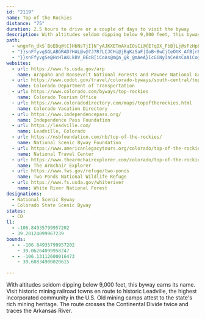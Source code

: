 ```yaml
---
id: "2119"
name: Top of the Rockies
distance: "75"
duration: 2.5 hours to drive or a couple of days to visit the byway
description: With altitudes seldom dipping below 9,000 feet, this byway earns its name. Visit historic mining railroad towns en route to historic Leadville, the highest incorporated community in the U.S. Old mining camps attest to the state's rich mining heritage. The route crosses the Continental Divide twice and traces the Arkansas River.
path:
  - wngnFn_dkS`BoEDq@tC}HbNsTjI}N^yAJKXETmAXuIOsCi@{E?qDX_FbB}Lj@sFzHpB`Jyr@|Guk@b@kCl@y@d@IvKnCpEk_@rB_FxAiBnDeBzIuFr@eA~@_DT_B?}FNqBLe@`@y@pDiFdBkBbAe@`De@nAo@^}@f@aBbDuPd@kAhCuDt@c@l@GnAD~@MhAWbAk@r@g@h@y@xFsKb@Yd@MpFm@x@W|@u@nB}Dd@k@tBuA`A_@|Ee@lCsA~AWzJo@rHSnBYtA_@tAy@lHkJbAy@bA_@pJoBp@?pCf@nB?^MvAy@nAmCr@eAZ_@lBw@vC[tAFrCd@jHDjCe@z@g@fBwB`BiERy@PeDK{HN_Bn@eCnAmBzLcM|AkB|E{IjFmIjAgCbBaCtT{SfAy@vA_@zM_@rBs@xA{AdAcCTy@RoB@w@KmJDyZ^sEhAkEzImTj@eAzF_G|A{CVw@f@uCfAmEPeAPyCfA{CxB}EfDcF~BqBbAi@NULm@?kBT}H^aHXwCtA{Ht@gBvAaL|CuH`AyAv@gBXc@dEgCv@_AvBeDnBuBn@yA`@kBFs@GYw@e@Yk@q@uDAk@Le@tBcD^kEn@gAL]?a@YaAyBeC]wAu@qGNkBn@}ADi@KeCBsDZuADiChAwFHoA?gDKmBC{FOyCe@uB?c@TmCXgAz@yARqAWeBLmATaHAkSPmAh@iBXuB|@}@TiAOy@KOq@Gu@FYU?WhAgFNkAx@gARmASkCb@iCNkE?_DY}D_@sBYo@_@iC?_Dy@sDCgCUkBe@yAsAaH_@mAi@q@_FyB}AmAUk@}@aE}BaBu@y@y@eCc@{He@mBO_@}BsCcAwCQ{DJ_@x@{@^cANa@G_Ag@_B_B{BiB_EsA_Dc@_BOeBR{BrDgPt@gEHsAo@kM}AqG?mANqB?iEUmFQgBPyEH_DCqAy@aEUoHm@uCKcCTuCBwAC{B[_A?k@Ny@d@gA?yBvA{J]mI^uJ_@wPEqFDyBlEug@h@wDr@iDh@eA`GsCh@m@JgAZaT|D{NRsAD{@UoBm@_A}FwFOe@?_@RY^?bBlAbEz@hDA~@Xr@EvA{@hAsAz@c@|Dm@~@Y|DgCpHQhAQx@a@xCaBfI}FlGoGt@YZe@hAsCrG{Lf@_BfCqM|@_RrBgWVkFMcJDsDO_DgBeYm@}CaBgEy@uAmBeCoDcIi@eDoBqH_@aD}AmEu@{Dy@eD{G}JsCsD_BeB{CmBiAg@sMwBqAB{Ct@wD`AmGhCyE`AuFEyBVk@]Kk@RmAn@sA~@yExBmDjCuI`@uCVmCNYXWrAa@lK}F`EgAdAs@~BE|C{@fAqATM~A~@lDz@rDf@vFpArDf@bDnApCb@dBUlAy@vBkHvCeV\yEE{Mg@uCa@yA}@_BeC_D{FsEc@uABeAJyALk@RYvHeG^iAfLuPrCmEl@s@Pe@N_AEsADQRERP?r@?j@YrAo@~BiAbDwD`Jo@vBSzAFxAp@nAhAh@vDMhBDb@Rj@l@\~@~@~Ab@d@jDzJ|ApBxAfCb@hAd@|BpJzRrArDbBvIT|BHTNH^ODOG_A{@qEuAiLu@aFy@gC}AkJ[gAmAuCYiA_@mBOqAYgD_@{J_@gFi@iPBgERyCBuEOsBOk@e@_AiBmB{OaHiPuI}E}DcBmBwFuD}EuFwEkHmHgGyAgBUm@mAyHR_@T@NNhBnEdAjA|B~@lFzAr@\lAnAlBdDdAz@hAd@bDn@j@TdElEhDlA~Av@bARbd@aDnHy@h^mG|By@|FmDrAk@tA_@bAEx@HbT`ClB?dBMpDqAnP{KvCwBzAuAn@aAtEyL~Ssf@hCmEjKwN~B_GtGgStAoDpHyNhBaErEkXNmBr@aCP_BPcCDoG^eDbB}IzBu\\oFBmCc@aEqI}Xo@aCSuAwJaiAm@oJ\aWTuC|AmGrBaHNsBIsAi@yBgFuLa@aCSyE?gEh@sCJsCu@{KEqBNaOTuIrDmc@FeDA_DO{BOy@oA_Ec@{CIsIf@oBhAoAt@{ARy@JsC`@mBj@gA~AsAn@w@X_ANkAH{@EeAeAyGWmC~@{HbCaQLwCFmXLiGn@aEdBeGVyADgA|Boy@I_Ag@eBuDcG_@}@cAgFm@mEAgBLqA`@uAr@aAt@c@b@?x@Jx@x@pAdBzAr@nFXfAEr@Sz@y@vA_DjAsBxC{Cr@sBHkAA_@Sw@}@mBiDmFs@gBo@eDYuHOmAs@qAoAaAcBKu@RcEvCwAt@cCx@sDn@_DLo@E}By@iA_AwFmIs@_Au@k@eAc@mAYuEo@eAg@o@k@mH{MgAiDo@}AoCiCaEcDi@s@Um@I{@R_F?yA_@mBm@eAyAmAiCaD_A}AaAeCk@aCYgDGoGDmL@mGGyAg@gC]_AgAgBcGsGac@md@qP_QcByBcA{Bi@{BU}BeZgyEYmHAiBJkDHeB^{DxAiIxA}EnAaD|@aBrByC~r@y`AxDsHxPs^rCsFnNoRjBaEjF_KlC_GbAaDnAuFr@kGFaBJgGGaEOaDu@qI?eCj@gCr@gArAsAh@y@^{AJcABgPYgAe@_@e@Gqc@tQ}CfAw^`L}UzD_Bb@}CnAaGxDcj@~`@_DxCmAxAaBrCaEzImApBgB`BuAdAqpAdw@sa@nVoAp@eq@vXgEdAig@bIsmB|[}FfBwF|BeKhGoC~@gDd@oB@sBMwCq@ub@sSsCoAiAY}Es@sEM}F^gEx@sCjAgg@pY}IrFqHhFe_BztAiCjBcCtAqExAuBd@abBdY}DK{A[{Aw@kB}Ae@q@gAgBk@iBy@mEaTe{AcAmGiBmJiEkOiFgN{GcMoM{RyDsGyA{CqCgIeCyJuNov@aGad@m@yCm@sBs@yBy@yDgBcN[eB{@mAkAa@cAFg\|IuM~CcBiL_a@fKiBZy@LU@g@?s@C]E_@IiA[oBu@wSgHUYqB}@{@OmBKgBH
  - "}}snFfyvgSGLABGRAD?HAL@v@?J?R?LCJCHi@jBgKzSaF|IoB~BwCjCeOtK_AfB[rBGvAHzAlBdHZ`C?`BO~BoAlLEzANrF?pCStC_Hre@eDtRcAtCeAdBsCjDiA~@eBz@}EpAir@bM{ZjFUFyAXcu@nMgaCph@iDX_NIwDOiBc@_Cy@wIuDwDkAqJaByBw@s@m@gHmIsBkBcAc@_Cq@gJeBiOsCcBQcBHqARsMhDoAh@aFhFeBbAkEr@eFd@yA}@m@m@mBeDcCoFe@qBIiEUkB{Nq`@eBcDeDyDkLgJ_BkB_K{NmMwKkCyAg@c@q@mAo@oDe@kAiAs@yAWkBBqAb@_A|@sB~C}A~CmAzDUd@_@Jy@UU{@C_@b@aE~A_KfAuFNeBGk@a@cAi@_@o@Iw@XcFrF}CfC{Aj@yFjAmAL{G|AcAb@cD|CmFzDgClEcCxCuEtAwVdGiClBm@Js@?mEeB_AMsAKcIEmAOwGcByBDqEvA{PpIeCM}Bs@yJmA{Nf@aK|@aGBcDIyc@eDiC?yRyCgBDsHtBuLBsC_@wFyAoCXsB~@kLtMsAjA}DxBcE~@{\\fEyCn@e\\tKqU~LkQnGyA~@yBjBiEbG{CvEqBfCwClC}RlMwJrFaBb@wB^cDDsBMwBe@iBm@}DmCgI{I]SyAq@y@MeACeAPg@RcErCaXzR}FtEoAdBo@pAgI|SQl@s@lGg@`BgAxByAjAcGrAoAlAy@xAcAlB_BjEwCnKUfCH~AZrC?~@WfCg@pAwItNcWjXYj@CnALd@^d@t@?rB[dA`@`@x@DlASxAs@f@iAV{ClB}@XcDJkDzBkBAoAj@oBxAqAlByA`Au@PoHC}Gp@mNvDuBtAmH`CuB^wV[cCJ}E_@o@L}BdA}FlD}CfCoApAiTrXmG~LgAzAc@Xa@JgGTuICkCK_M}As@Di@Xe@j@_@~@MdCR~Ax@rCDtAKr@s@pAOr@O~DSrB_@fAmAjAa@Ti@JgGy@}AV}@@u@Kk@Hy@f@}A~AsBf@i@\\k@`Ai@pAiArAgC`AeClAiAPkEV_B`@YRYx@eArKs@dBoAz@sC?qEk@_ADe@L]\\Q\\q@fCy@`Aa@JcAMmDcBoSoBiBFc@X_@j@gAlHWzASj@cE`EgBp@mBCg@MwKmFu@S}AQiGS}F_Aq@Dm@d@Uf@Ip@?r@TxAlCtHTpA\\xD^`AdBdC^~AA`BYp@YTuAR]GgAm@q@MwC`AoC^i@ZcCdC_@RYJaC?[H}BtC_A^}DXcG~@o@E}@[cDkDu@e@c@Ge@He@^mBnDs@l@sEDmEXs@W}@y@yDsFYS_GgBmCkBoCq@aEgBaK_@m@D[^?v@JTXJpBF`BTt@TtGdGrDtB^p@Nv@Bt@O~@a@z@a@d@gAVoIFoBJaGAaCc@oGyCsBu@iBMmABaAPkBp@oIfE_E~Bsj@j]{Bd@uK`@kBf@gAj@i@d@gA~AgCfFm@fB_H~\\}CxNoAlEaCfFmUf`@cHxKwH|Kc@d@aLrG}E~AsAfD_BjAoB`AaALyDSiAJo@R_HpD{Af@sRf@_A\\i@`@uCpDs@f@gA^oCPk@Nu@d@u@jAqArEm@jAs@n@wCvBwCrFoJbKaInLs@pB}G~W"
  - "}}snFfyvgSe@HcHlAKLkBV_BEcB[iCoAs@m@a_@k_@mAeA}IcGiNyIaCeAsCaAiCo@sAQyBUwJg@cJc@}TcAwAW{Ag@m@[uAkAiAyAaAeBsByEkBgCcC_BmF_CwA_AoAmAiC}DuQ}^u\\oq@wG{NyDyKkCwJwA{GaEgXwUuqBq@oEs@eDs@kB_A{AcBqBu\\qV}EaDo@Yu@Y}AWgBKgOXyCOcB[_Bi@kC_B}FyEyAw@sCm@yCEaYbByHl@cLfBoE|@cVtFeGlAmE\\yBBqGOsC]iE{@}EeB_DaBcC_BkDsCsB_CyDkFqDoFaBuCw@oByBwHo@qAwU}\\sA{BsAaDa@yAYeBc@yE_@gLgEa`BEeEHsD^{CrCoOb@wDHmAIgC]kBe@_A_AaAmBs@iBE_AJcAh@yAhBo@rA{H~TmCfJ_A`Cu@|A}AtBaD|CiDxCeMzLyFnEiB^aWbJoBPiB_@}@m@yEmF}AqA_B{@cHyBaEq@}BGkCPeVhDoAByBKmBYsCgAeDiCm@s@}B}EsC_Ie@q@}AuAiAe@iBFyA^}GdDcBRgZj@s@EuBk@gAg@sAkA_DiFmBkC_A_AiBaAuA_@}ASuHk@{@SqBs@uAcAcCmCeMiPoB_DgFoJsBaCgE_GkF{H_CmEiAkAoAaAoBs@{BOoBJ_TvDmENcDU_Dm@qAi@kLgFiEyBiAu@yAqAoAeBmAoBaI_RoAmBsA{A}AqA}A_AiIuC{BaAuDiCqBoBiGsHy@y@cAy@sGyDuIsIaL{H{MaKwBuBaLoNsDmD_CkB}QuJye@{U{BaBoGsGeQoSoI{FaAqAwD{H}B{D_ByAcCsAwNmFoGeBsCQ_CPcc@xGgI~AcFr@uDEeEq@eBGiBFkB\\csA`d@[GgBz@sNrEcAd@sBdBqJ`J"
websites:
  - url: https://www.fs.usda.gov/arp
    name: Arapaho and Roosevelt National Forests and Pawnee National Grassland
  - url: https://www.codot.gov/travel/colorado-byways/south-central/top-rockies
    name: Colorado Department of Transportation
  - url: https://www.colorado.com/byways/top-rockies
    name: Colorado Tourism Office
  - url: https://www.coloradodirectory.com/maps/topoftherockies.html
    name: Colorado Vacation Directory
  - url: https://www.independencepass.org/
    name: Independence Pass Foundation
  - url: https://leadville.com/
    name: Leadville, Colorado
  - url: https://nsbfoundation.com/nb/top-of-the-rockies/
    name: National Scenic Byway Foundation
  - url: https://www.americanlegacytours.org/colorado/top-of-the-rockies-road-trip/
    name: National Travel Center
  - url: https://www.thearmchairexplorer.com/colorado/top-of-the-rockies-scenic-byway.php
    name: The Armchair Explorer
  - url: https://www.fws.gov/refuge/two-ponds
    name: Two Ponds National Wildlife Refuge
  - url: https://www.fs.usda.gov/whiteriver
    name: White River National Forest
designations:
  - National Scenic Byway
  - Colorado State Scenic Byway
states:
  - CO
ll:
  - -106.84935799957202
  - 39.20124099967239
bounds:
  - - -106.84935799957202
    - 39.06264099958247
  - - -106.13112600016473
    - 39.60834900020615

---
```


With altitudes seldom dipping below 9,000 feet, this byway earns its name. Visit historic mining railroad towns en route to historic Leadville, the highest incorporated community in the U.S. Old mining camps attest to the state's rich mining heritage. The route crosses the Continental Divide twice and traces the Arkansas River.
